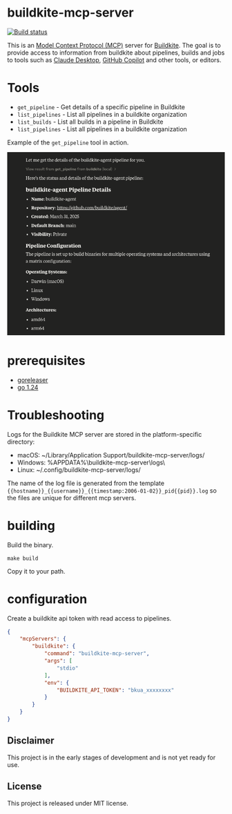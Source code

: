 # buildkite-mcp-server

[![Build status](https://badge.buildkite.com/79fefd75bc7f1898fb35249f7ebd8541a99beef6776e7da1b4.svg?branch=main)](https://buildkite.com/buildkite/buildkite-mcp-server)

This is an [Model Context Protocol (MCP)](https://modelcontextprotocol.io/introduction) server for [Buildkite](https://buildkite.com). The goal is to provide access to information from buildkite about pipelines, builds and jobs to tools such as [Claude Desktop](https://claude.ai/download), [GitHub Copilot](https://github.com/features/copilot) and other tools, or editors.

# Tools

* `get_pipeline` - Get details of a specific pipeline in Buildkite
* `list_pipelines` - List all pipelines in a buildkite organization
* `list_builds` - List all builds in a pipeline in Buildkite
* `list_pipelines` - List all pipelines in a buildkite organization

Example of the `get_pipeline` tool in action.

![Get Pipeline Tool](docs/images/get_pipeline.png)

# prerequisites

* [goreleaser](http://goreleaser.com)
* [go 1.24](https://go.dev)

# Troubleshooting 

Logs for the Buildkite MCP server are stored in the platform-specific directory:

* macOS: ~/Library/Application Support/buildkite-mcp-server/logs/
* Windows: %APPDATA%\buildkite-mcp-server\logs\
* Linux: ~/.config/buildkite-mcp-server/logs/

The name of the log file is generated from the template `{{hostname}}_{{username}}_{{timestamp:2006-01-02}}_pid{{pid}}.log` so the files are unique for different mcp servers.

# building

Build the binary.

```
make build
```

Copy it to your path.

# configuration

Create a buildkite api token with read access to pipelines.

```json
{
    "mcpServers": {
        "buildkite": {
            "command": "buildkite-mcp-server",
            "args": [
                "stdio"
            ],
            "env": {
                "BUILDKITE_API_TOKEN": "bkua_xxxxxxxx"
            }
        }
    }
}
```


## Disclaimer

This project is in the early stages of development and is not yet ready for use.

## License

This project is released under MIT license.

